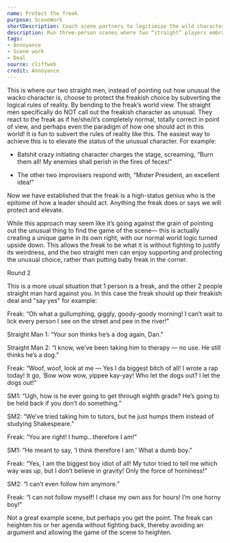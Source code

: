 ```yaml
---
name: Protect the freak
purpose: SceneWork
shortDescription: Coach scene partners to legitimize the wild character instead of calling them out—elevate the freak’s worldview.
description: Run three-person scenes where two “straight” players embrace and defend the bizarre character’s logic, raising their status and bending reality to support the premise so the game can escalate together.
tags:
- Annoyance
- Scene work
- Deal
source: cliffweb
credit: Annoyance
---
```


This is where our two straight men, instead of pointing out how unusual the wacko character is, choose to protect the freakish choice by subverting the logical rules of reality. By bending to the freak’s world view. The straight men specifically do NOT call out the freakish character as unusual. They react to the freak as if he/she/it’s completely normal, totally correct in point of view, and perhaps even the paradigm of how one should act in this world! It is fun to subvert the rules of reality like this. The easiest way to achieve this is to elevate the status of the unusual character. For example:

- Batshit crazy initiating character charges the stage, screaming, “Burn them all! My enemies shall perish in the fires of feces!”

- The other two improvisers respond with, “Mister President, an excellent idea!”

Now we have established that the freak is a high-status genius who is the epitome of how a leader should act. Anything the freak does or says we will protect and elevate.

While this approach may seem like it’s going against the grain of pointing out the unusual thing to find the game of the scene— this is actually creating a unique game in its own right, with our normal world logic turned upside down. This allows the freak to be what it is without fighting to justify its weirdness, and the two straight men can enjoy supporting and protecting the unusual choice, rather than putting baby freak in the corner.

Round 2

This is a more usual situation that 1 person is a freak, and the other 2 people straight man hard against you. In this case the freak should up their freakish deal and "say yes" for example:

Freak: “Oh what a gullumphing, giggly, goody-goody morning! I can’t wait to lick every person I see on the street and pee in the river!”

Straight Man 1: “Your son thinks he’s a dog again, Dan.”

Straight Man 2: “I know, we’ve been taking him to therapy — no use. He still thinks he’s a dog.”

Freak: “Woof, woof, look at me — Yes I da biggest bitch of all! I wrote a rap today! It go, ‘Bow wow wow, yippee kay-yay! Who let the dogs out? I let the dogs out!”

SM1: “Ugh, how is he ever going to get through eighth grade? He’s going to be held back if you don’t do something.”

SM2: “We’ve tried taking him to tutors, but he just humps them instead of studying Shakespeare.”

Freak: “You are right! I hump…therefore I am!”

SM1: “He meant to say, ‘I think therefore I am.’ What a dumb boy.”

Freak: “Yes, I am the biggest boy idiot of all! My tutor tried to tell me which way was up, but I don’t believe in gravity! Only the force of horniness!”

SM2: “I can’t even follow him anymore.”

Freak: “I can not follow myself! I chase my own ass for hours! I’m one horny boy!”

Not a great example scene, but perhaps you get the point. The freak can heighten his or her agenda without fighting back, thereby avoiding an argument and allowing the game of the scene to heighten.
